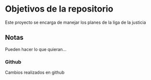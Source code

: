 # Objetivos de la repositorio

Este proyecto se encarga de manejar los planes de la liga de la justicia


## Notas
Pueden hacer lo que quieran...
### Github
Cambios realizados en github
